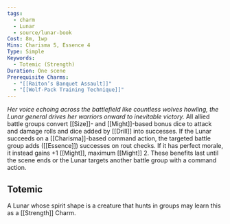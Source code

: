 ```yaml
---
tags:
  - charm
  - Lunar
  - source/lunar-book
Cost: 8m, 1wp
Mins: Charisma 5, Essence 4
Type: Simple
Keywords:
  - Totemic (Strength)
Duration: One scene
Prerequisite Charms:
  - "[[Raiton’s Banquet Assault]]"
  - "[[Wolf-Pack Training Technique]]"
---
```

*Her voice echoing across the battlefield like countless wolves howling, the Lunar general drives her warriors onward to inevitable victory.*
All allied battle groups convert [[Size]]- and [[Might]]-based bonus dice to attack and damage rolls and dice added by [[Drill]] into successes. If the Lunar succeeds on a [[Charisma]]-based command action, the targeted battle group adds ([[Essence]]) successes on rout checks. If it has perfect morale, it instead gains +1 [[Might]], maximum [[Might]] 2. These benefits last until the scene ends or the Lunar targets another battle group with a command action. 
## Totemic 

A Lunar whose spirit shape is a creature that hunts in groups may learn this as a [[Strength]] Charm. 